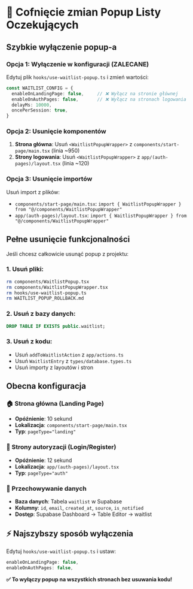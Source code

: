 # 🔄 Cofnięcie zmian Popup Listy Oczekujących

## Szybkie wyłączenie popup-a

### Opcja 1: Wyłączenie w konfiguracji (ZALECANE)
Edytuj plik `hooks/use-waitlist-popup.ts` i zmień wartości:

```typescript
const WAITLIST_CONFIG = {
  enableOnLandingPage: false,     // ❌ Wyłącz na stronie głównej
  enableOnAuthPages: false,       // ❌ Wyłącz na stronach logowania
  delayMs: 10000,
  oncePerSession: true,
}
```

### Opcja 2: Usunięcie komponentów
1. **Strona główna**: Usuń `<WaitlistPopupWrapper>` z `components/start-page/main.tsx` (linia ~950)
2. **Strony logowania**: Usuń `<WaitlistPopupWrapper>` z `app/(auth-pages)/layout.tsx` (linia ~120)

### Opcja 3: Usunięcie importów
Usuń import z plików:
- `components/start-page/main.tsx`: `import { WaitlistPopupWrapper } from "@/components/WaitlistPopupWrapper"`
- `app/(auth-pages)/layout.tsx`: `import { WaitlistPopupWrapper } from "@/components/WaitlistPopupWrapper"`

## Pełne usunięcie funkcjonalności

Jeśli chcesz całkowicie usunąć popup z projektu:

### 1. Usuń pliki:
```bash
rm components/WaitlistPopup.tsx
rm components/WaitlistPopupWrapper.tsx
rm hooks/use-waitlist-popup.ts
rm WAITLIST_POPUP_ROLLBACK.md
```

### 2. Usuń z bazy danych:
```sql
DROP TABLE IF EXISTS public.waitlist;
```

### 3. Usuń z kodu:
- Usuń `addToWaitlistAction` z `app/actions.ts`
- Usuń `WaitlistEntry` z `types/database.types.ts`
- Usuń importy z layoutów i stron

## Obecna konfiguracja

### 🏠 Strona główna (Landing Page)
- **Opóźnienie**: 10 sekund
- **Lokalizacja**: `components/start-page/main.tsx`
- **Typ**: `pageType="landing"`

### 🔐 Strony autoryzacji (Login/Register)
- **Opóźnienie**: 12 sekund  
- **Lokalizacja**: `app/(auth-pages)/layout.tsx`
- **Typ**: `pageType="auth"`

### 💾 Przechowywanie danych
- **Baza danych**: Tabela `waitlist` w Supabase
- **Kolumny**: `id`, `email`, `created_at`, `source`, `is_notified`
- **Dostęp**: Supabase Dashboard → Table Editor → waitlist

## ⚡ Najszybszy sposób wyłączenia

Edytuj `hooks/use-waitlist-popup.ts` i ustaw:
```typescript
enableOnLandingPage: false,
enableOnAuthPages: false,
```

**✅ To wyłączy popup na wszystkich stronach bez usuwania kodu!** 
